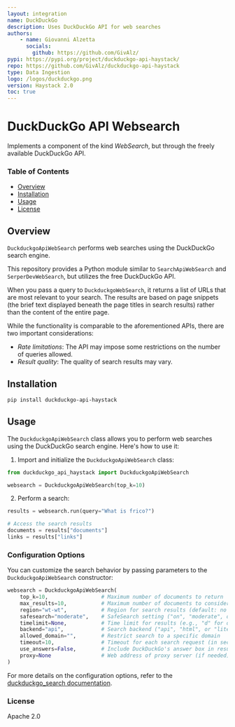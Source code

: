 ```yaml
---
layout: integration
name: DuckDuckGo
description: Uses DuckDuckGo API for web searches
authors:
    - name: Giovanni Alzetta
      socials:
        github: https://github.com/GivAlz/
pypi: https://pypi.org/project/duckduckgo-api-haystack/
repo: https://github.com/GivAlz/duckduckgo-api-haystack
type: Data Ingestion
logo: /logos/duckduckgo.png
version: Haystack 2.0
toc: true
---
```

# DuckDuckGo API Websearch

Implements a component of the kind *WebSearch*, but through the freely available DuckDuckGo API.

### **Table of Contents**
- [Overview](#Overview)
- [Installation](#Installation)
- [Usage](#Usage)
- [License](#License)

## Overview

`DuckduckgoApiWebSearch` performs web searches using the DuckDuckGo search engine.

This repository provides a Python module similar to `SearchApiWebSearch` and `SerperDevWebSearch`,
but utilizes the free DuckDuckGo API.

When you pass a query to `DuckduckgoWebSearch`, it returns a list of URLs that are most relevant to your search.
The results are based on page snippets (the brief text displayed beneath the page titles in search results) rather
than the content of the entire page.

While the functionality is comparable to the aforementioned APIs, there are two important considerations:
- *Rate limitations*: The API may impose some restrictions on the number of queries allowed.
- *Result quality*: The quality of search results may vary.

## Installation

```bash
pip install duckduckgo-api-haystack
```

## Usage

The `DuckduckgoApiWebSearch` class allows you to perform web searches using the DuckDuckGo search engine.
Here's how to use it:

1. Import and initialize the `DuckduckgoApiWebSearch` class:

```python
from duckduckgo_api_haystack import DuckduckgoApiWebSearch

websearch = DuckduckgoApiWebSearch(top_k=10)
```

2. Perform a search:

```python
results = websearch.run(query="What is frico?")

# Access the search results
documents = results["documents"]
links = results["links"]
```

### Configuration Options

You can customize the search behavior by passing parameters to the `DuckduckgoApiWebSearch` constructor:

```python
websearch = DuckduckgoApiWebSearch(
    top_k=10,                 # Maximum number of documents to return
    max_results=10,           # Maximum number of documents to consider in the search
    region="wt-wt",           # Region for search results (default: no region)
    safesearch="moderate",    # SafeSearch setting ("on", "moderate", or "off")
    timelimit=None,           # Time limit for results (e.g., "d" for day, "w" for week, "m" for month)
    backend="api",            # Search backend ("api", "html", or "lite")
    allowed_domain="",        # Restrict search to a specific domain
    timeout=10,               # Timeout for each search request (in seconds)
    use_answers=False,        # Include DuckDuckGo's answer box in results
    proxy=None                # Web address of proxy server (if needed)
)
```

For more details on the configuration options, refer to the [duckduckgo_search documentation](https://github.com/deedy5/duckduckgo_search).

### License

Apache 2.0
